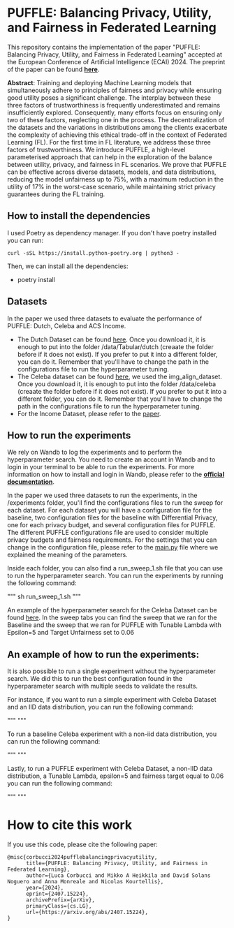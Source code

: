 # PUFFLE: Balancing Privacy, Utility, and Fairness in Federated Learning 

This repository contains the implementation of the paper "PUFFLE: Balancing Privacy, Utility, and Fairness in Federated Learning" accepted at the European Conference of Artificial Intelligence (ECAI) 2024. The preprint of the paper can be found [**here**](https://arxiv.org/abs/2407.15224).

**Abstract**: Training and deploying Machine Learning models that simultaneously adhere to principles of fairness and privacy while ensuring good utility poses a significant challenge. The interplay between these three factors of trustworthiness is frequently underestimated and remains insufficiently explored. Consequently, many efforts focus on ensuring only two of these factors, neglecting one in the process. The decentralization of the datasets and the variations in distributions among the clients exacerbate the complexity of achieving this ethical trade-off in the context of Federated Learning (FL). For the first time in FL literature, we address these three factors of trustworthiness. We introduce PUFFLE, a high-level parameterised approach that can help in the exploration of the balance between utility, privacy, and fairness in FL scenarios. We prove that PUFFLE can be effective across diverse datasets, models, and data distributions, reducing the model unfairness up to 75%, with a maximum reduction in the utility of 17% in the worst-case scenario, while maintaining strict privacy guarantees during the FL training.

## How to install the dependencies

I used Poetry as dependency manager. If you don't have poetry installed you can run:

```
curl -sSL https://install.python-poetry.org | python3 -
```

Then, we can install all the dependencies:

- poetry install 

## Datasets

In the paper we used three datasets to evaluate the performance of PUFFLE: Dutch, Celeba and ACS Income.

- The Dutch Dataset can be found [here](https://raw.githubusercontent.com/tailequy/fairness_dataset/main/Dutch_census/dutch_census_2001.arff). Once you download it, it is enough to put into the folder /data/Tabular/dutch (creaate the folder before if it does not exist). If you prefer to put it into a different folder, you can do it. Remember that you'll have to change the path in the configurations file to run the hyperparameter tuning. 
- The Celeba dataset can be found [here](https://mmlab.ie.cuhk.edu.hk/projects/CelebA.html), we used the img_align_dataset. Once you download it, it is enough to put into the folder /data/celeba (creaate the folder before if it does not exist). If you prefer to put it into a different folder, you can do it. Remember that you'll have to change the path in the configurations file to run the hyperparameter tuning.
- For the Income Dataset, please refer to the [paper](https://arxiv.org/abs/2108.04884).


## How to run the experiments

We rely on Wandb to log the experiments and to perform the hyperparameter search. You need to create an account in Wandb and to login in your terminal to be able to run the experiments. For more information on how to install and login in Wandb, please refer to the [**official documentation**](https://docs.wandb.ai/quickstart).

In the paper we used three datasets to run the experiments, in the /experiments folder, you'll find the configurations files to run the sweep for each dataset. For each dataset you will have a configuration file for the baseline, two configuration files for the baseline with Differential Privacy, one for each privacy budget, and several configuration files for PUFFLE. The different PUFFLE configurations file are used to consider multiple privacy budgets and fairness requirements.
For the settings that you can change in the configuration file, please refer to the [main.py](/puffle/main.py) file where we explained the meaning of the parameters.

Inside each folder, you can also find a run_sweep_1.sh file that you can use to run the hyperparameter search. You can run the experiments by running the following command:

"""
sh run_sweep_1.sh
"""

An example of the hyperparameter search for the Celeba Dataset can be found [here](https://wandb.ai/lucacorbucci/PUFFLE_Celeba/sweeps). In the sweep tabs you can find the sweep that we ran for the Baseline and the sweep that we ran for PUFFLE with Tunable Lambda with Epsilon=5 and Target Unfairness set to 0.06

## An example of how to run the experiments:

It is also possible to run a single experiment without the hyperparameter search. We did this to run the best configuration found in the hyperparameter search with multiple seeds to validate the results.

For instance, if you want to run a simple experiment with Celeba Dataset and an IID data distribution, you can run the following command:

"""
"""

To run a baseline Celeba experiment with a non-iid data distribution, you can run the following command:

"""
"""

Lastly, to run a PUFFLE experiment with Celeba Dataset, a non-IID data distribution, a Tunable Lambda, epsilon=5 and fairness target equal to 0.06 you can run the following command:

"""
"""


# How to cite this work

If you use this code, please cite the following paper:

```
@misc{corbucci2024pufflebalancingprivacyutility,
      title={PUFFLE: Balancing Privacy, Utility, and Fairness in Federated Learning}, 
      author={Luca Corbucci and Mikko A Heikkila and David Solans Noguero and Anna Monreale and Nicolas Kourtellis},
      year={2024},
      eprint={2407.15224},
      archivePrefix={arXiv},
      primaryClass={cs.LG},
      url={https://arxiv.org/abs/2407.15224}, 
}
```